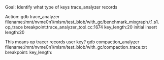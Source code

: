 

Goal: Identify what type of keys trace_analyzer records

Action:
gdb trace_analyzer 
    filename:/mnt/nvme0n1/mlsm/test_blob/with_gc/benchmark_mixgraph.t1.s1.op_trace
    breakpoint:trace_analyzer_tool.cc:1674
    key_length:20
    initial insert length:20

This means op tracer records user key?
gdb compaction_analyzer 
    filename:/mnt/nvme0n1/mlsm/test_blob/with_gc/compaction_trace.txt
    breakpoint:
    key_length:
    
